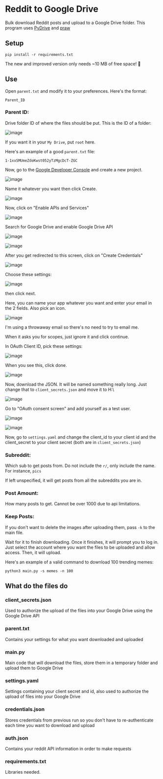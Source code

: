 # Reddit to Google Drive
Bulk download Reddit posts and upload to a Google Drive folder.
This program uses [PyDrive](https://pypi.org/project/PyDrive/) and [praw](https://github.com/praw-dev/praw)

## Setup
`pip install -r requirements.txt`

The new and improved version only needs ~10 MB of free space! 🎉

## Use
Open `parent.txt` and modify it to your preferences. Here's the format:
```
Parent_ID
``` 

### Parent ID:
Drive folder ID of where the files should be put. This is the ID of a folder: 

![image](https://user-images.githubusercontent.com/69993704/131234603-caf985f7-87f7-4129-9511-a220120c9f6a.png)

If you want it in your `My Drive`, put `root` here.

Here's an example of a good `parent.txt` file:
```
1-1xxSMUmeZdoKwst052yTzMgcDcT-ZGC
```

Now, go to the [Google Developer Console](https://console.developers.google.com/) and create a new project.

![image](https://user-images.githubusercontent.com/69993704/131235246-0b90f44b-8104-4fc5-bd49-71548713cf93.png)

Name it whatever you want then click Create. 

![image](https://user-images.githubusercontent.com/69993704/131235253-467aeb5a-6ec5-432e-b747-ee7071aa9c9b.png)

Now, click on "Enable APIs and Services"

![image](https://user-images.githubusercontent.com/69993704/131235291-6688e03e-d783-421f-960d-c35d42449c5a.png)

Search for Google Drive and enable Google Drive API

![image](https://user-images.githubusercontent.com/69993704/131235309-aac10fa4-27b3-4ccd-bd96-ac968dc87303.png)

![image](https://user-images.githubusercontent.com/69993704/131235315-44ba89eb-a448-4292-ae55-d851da1afaaf.png)

After you get redirected to this screen, click on "Create Credentials"

![image](https://user-images.githubusercontent.com/69993704/131235324-6312e5f1-60b7-4641-a75b-979650f03a3d.png)

Choose these settings: 

![image](https://user-images.githubusercontent.com/69993704/131235331-9c6eb152-00df-4506-aa52-dbba2f8a6a73.png) 

then click next.

Here, you can name your app whatever you want and enter your email in the 2 fields. Also pick an icon.

![image](https://user-images.githubusercontent.com/69993704/131235349-cc236206-fa99-4a54-b683-20b4d12feee7.png) 

I'm using a throwaway email so there's no need to try to email me.

When it asks you for scopes, just ignore it and click continue.

In OAuth Client ID, pick these settings: 

![image](https://user-images.githubusercontent.com/69993704/131235361-15c1b05c-6d04-45d4-96df-432f76b5192e.png)

When you see this, click done. 

![image](https://user-images.githubusercontent.com/69993704/131235365-cfd81c76-06f1-4dc7-8ce7-858d4dbd6ad6.png)

Now, download the JSON. It will be named something really long. Just change that to `client_secrets.json` and move it to H:\

![image](https://user-images.githubusercontent.com/69993704/131235371-ead83281-8042-4c88-9dff-cee47021901a.png)

Go to "OAuth consent screen" and add yourself as a test user.

![image](https://user-images.githubusercontent.com/69993704/131235418-cbeb7511-349f-4b71-a5ab-eaa000373148.png)

![image](https://user-images.githubusercontent.com/69993704/131235426-0e4d0f18-28dd-4e1d-bb31-37bc224615e4.png)

Now, go to `settings.yaml` and change the client_id to your client id and the client_secret to your client secret (both are in `client_secrets.json`)

### Subreddit:
Which sub to get posts from. Do not include the `r/`, only include the name. For instance, `pics`

If left unspecified, it will get posts from all the subreddits you are in.

### Post Amount:
How many posts to get. Cannot be over 1000 due to api limitations.

### Keep Posts:
If you don't want to delete the images after uploading them, pass `-k` to the main file.

Wait for it to finish downloading. Once it finishes, it will prompt you to log in. Just select the account where you want the files to be uploaded and allow access. Then, it will upload. 

Here's an example of a valid command to download 100 trending memes:

```
python3 main.py -s memes -n 100
```

## What do the files do

### client_secrets.json
Used to authorize the upload of the files into your Google Drive using the Google Drive API

### parent.txt
Contains your settings for what you want downloaded and uploaded

### main.py
Main code that will download the files, store them in a temporary folder and upload them to Google Drive

### settings.yaml
Settings containing your client secret and id, also used to authorize the upload of files into your Google Drive

### credentials.json
Stores credentials from previous run so you don't have to re-authenticate each time you want to download and upload

### auth.json
Contains your reddit API information in order to make requests

### requirements.txt
Libraries needed.
